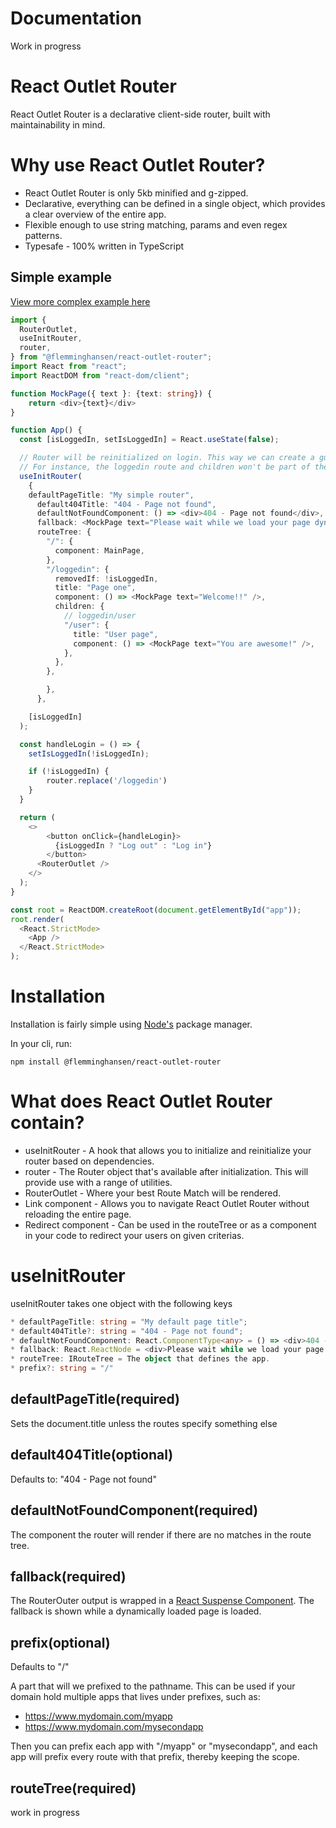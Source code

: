 # Documentation
Work in progress

# React Outlet Router
React Outlet Router is a declarative client-side router, built with maintainability in mind. 

# Why use React Outlet Router?
-  React Outlet Router is only 5kb minified and g-zipped.
-  Declarative, everything can be defined in a single object, which provides a clear overview of the entire app.
-  Flexible enough to use string matching, params and even regex patterns.
-  Typesafe - 100% written in TypeScript
  
## Simple example

[View more complex example here](https://github.com/Bastardly/react-outlet-router/tree/main/example)

```TypeScript
import {
  RouterOutlet,
  useInitRouter,
  router,
} from "@flemminghansen/react-outlet-router";
import React from "react";
import ReactDOM from "react-dom/client";

function MockPage({ text }: {text: string}) {
    return <div>{text}</div>
}

function App() {
  const [isLoggedIn, setIsLoggedIn] = React.useState(false);

  // Router will be reinitialized on login. This way we can create a guard for the loggedin route.
  // For instance, the loggedin route and children won't be part of the routeTree until isLoggedIn is true.
  useInitRouter(
    {
    defaultPageTitle: "My simple router",
      default404Title: "404 - Page not found",
      defaultNotFoundComponent: () => <div>404 - Page not found</div>,
      fallback: <MockPage text="Please wait while we load your page dynamically..." />,
      routeTree: {
        "/": {
          component: MainPage,
        },
        "/loggedin": {
          removedIf: !isLoggedIn, 
          title: "Page one",
          component: () => <MockPage text="Welcome!!" />,
          children: {
            // loggedin/user
            "/user": { 
              title: "User page",
              component: () => <MockPage text="You are awesome!" />,
            },
          },
        },

        },
      },

    [isLoggedIn]
  );

  const handleLogin = () => {
    setIsLoggedIn(!isLoggedIn);

    if (!isLoggedIn) {
        router.replace('/loggedin')
    }
  }

  return (
    <>
        <button onClick={handleLogin}>
          {isLoggedIn ? "Log out" : "Log in"}
        </button>
      <RouterOutlet />
    </>
  );
}

const root = ReactDOM.createRoot(document.getElementById("app"));
root.render(
  <React.StrictMode>
    <App />
  </React.StrictMode>
);

```

# Installation
Installation is fairly simple using [Node's](https://nodejs.org) package manager.

In your cli, run:

```
npm install @flemminghansen/react-outlet-router
```

# What does React Outlet Router contain?
* useInitRouter - A hook that allows you to initialize and reinitialize your router based on dependencies.
* router - The Router object that's available after initialization. This will provide use with a range of utilities. 
* RouterOutlet - Where your best Route Match will be rendered.
* Link component - Allows you to navigate React Outlet Router without reloading the entire page.
* Redirect component - Can be used in the routeTree or as a component in your code to redirect your users on given criterias.

# useInitRouter

useInitRouter takes one object with the following keys

```TypeScript
* defaultPageTitle: string = "My default page title";
* default404Title?: string = "404 - Page not found";
* defaultNotFoundComponent: React.ComponentType<any> = () => <div>404 - Page not found</div>.
* fallback: React.ReactNode = <div>Please wait while we load your page dynamically...</div>.
* routeTree: IRouteTree = The object that defines the app.
* prefix?: string = "/"
```

## defaultPageTitle(required)
Sets the document.title unless the routes specify something else

## default404Title(optional)
Defaults to: "404 - Page not found"

## defaultNotFoundComponent(required)
The component the router will render if there are no matches in the route tree.

## fallback(required)
The RouterOuter output is  wrapped in a [React Suspense Component](https://react.dev/reference/react/Suspense). The fallback is shown while a dynamically loaded page is loaded.

## prefix(optional)
Defaults to "/"

A part that will we prefixed to the pathname. This can be used if your domain hold multiple apps that lives under prefixes, such as:
* https://www.mydomain.com/myapp
* https://www.mydomain.com/mysecondapp

Then you can prefix each app with "/myapp" or "mysecondapp", and each app will prefix every route with that prefix, thereby keeping the scope.

## routeTree(required)
work in progress